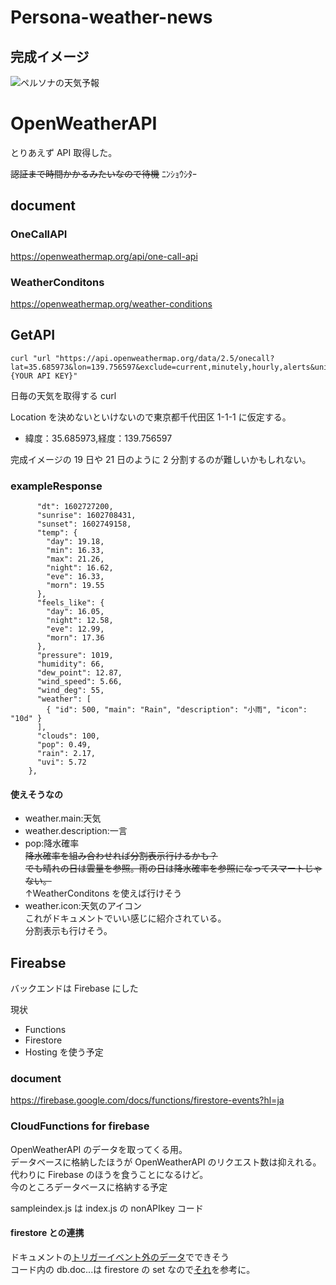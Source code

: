 # Persona-weather-news

## 完成イメージ

![ペルソナの天気予報](https://user-images.githubusercontent.com/52944041/96084382-f67d8980-0ef9-11eb-85a4-8aa9a03c6f04.jpg)

# OpenWeatherAPI

とりあえず API 取得した。

~~認証まで時間かかるみたいなので待機~~
ﾆﾝｼｮｳｼﾀｰ

## document

### OneCallAPI

https://openweathermap.org/api/one-call-api

### WeatherConditons

https://openweathermap.org/weather-conditions

## GetAPI

```
curl "url "https://api.openweathermap.org/data/2.5/onecall?lat=35.685973&lon=139.756597&exclude=current,minutely,hourly,alerts&units=metric&lang=ja&appid={YOUR API KEY}"
```

日毎の天気を取得する curl

Location を決めないといけないので東京都千代田区 1-1-1 に仮定する。

- 緯度：35.685973,経度：139.756597

完成イメージの 19 日や 21 日のように 2 分割するのが難しいかもしれない。

### exampleResponse

```{
      "dt": 1602727200,
      "sunrise": 1602708431,
      "sunset": 1602749158,
      "temp": {
        "day": 19.18,
        "min": 16.33,
        "max": 21.26,
        "night": 16.62,
        "eve": 16.33,
        "morn": 19.55
      },
      "feels_like": {
        "day": 16.05,
        "night": 12.58,
        "eve": 12.99,
        "morn": 17.36
      },
      "pressure": 1019,
      "humidity": 66,
      "dew_point": 12.87,
      "wind_speed": 5.66,
      "wind_deg": 55,
      "weather": [
        { "id": 500, "main": "Rain", "description": "小雨", "icon": "10d" }
      ],
      "clouds": 100,
      "pop": 0.49,
      "rain": 2.17,
      "uvi": 5.72
    },
```

#### 使えそうなの

- weather.main:天気
- weather.description:一言
- pop:降水確率  
  ~~降水確率を組み合わせれば分割表示行けるかも？~~  
  ~~でも晴れの日は雲量を参照。雨の日は降水確率を参照になってスマートじゃない。~~  
  ↑WeatherConditons を使えば行けそう
- weather.icon:天気のアイコン  
  これがドキュメントでいい感じに紹介されている。  
  分割表示も行けそう。

## Fireabse

バックエンドは Firebase にした

現状

- Functions
- Firestore
- Hosting
  を使う予定

### document

https://firebase.google.com/docs/functions/firestore-events?hl=ja

### CloudFunctions for firebase

OpenWeatherAPI のデータを取ってくる用。  
データベースに格納したほうが OpenWeatherAPI のリクエスト数は抑えれる。  
代わりに Firebase のほうを食うことになるけど。  
今のところデータベースに格納する予定

sampleindex.js は index.js の nonAPIkey コード

#### firestore との連携

ドキュメントの[トリガーイベント外のデータ](https://firebase.google.com/docs/functions/firestore-events?hl=ja#data_outside_the_trigger_event)でできそう  
コード内の db.doc...は firestore の set なので[それ](https://firebase.google.com/docs/firestore/manage-data/add-data?hl=ja#set_a_document)を参考に。
